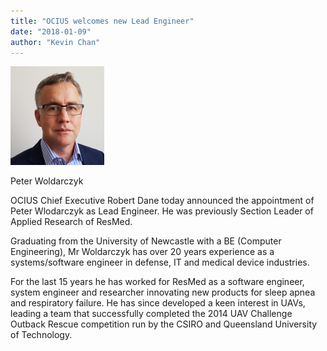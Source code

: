 ```yaml
---
title: "OCIUS welcomes new Lead Engineer"
date: "2018-01-09"
author: "Kevin Chan"
---
```


![Peter Woldarczyk](./180101-Peter-Wlodarczyk-photo-cv-e1515477091459.png)

Peter Woldarczyk

OCIUS Chief Executive Robert Dane today announced the appointment of Peter Wlodarczyk as Lead Engineer. He was previously Section Leader of Applied Research of ResMed.

Graduating from the University of Newcastle with a BE (Computer Engineering), Mr Woldarczyk has over 20 years experience as a systems/software engineer in defense, IT and medical device industries.

For the last 15 years he has worked for ResMed as a software engineer, system engineer and researcher innovating new products for sleep apnea and respiratory failure. He has since developed a keen interest in UAVs, leading a team that successfully completed the 2014 UAV Challenge Outback Rescue competition run by the CSIRO and Queensland University of Technology.
